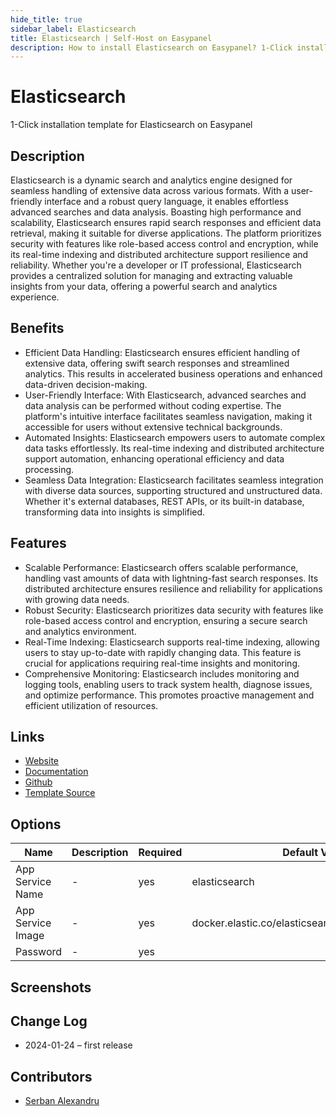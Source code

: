 ```yaml
---
hide_title: true
sidebar_label: Elasticsearch
title: Elasticsearch | Self-Host on Easypanel
description: How to install Elasticsearch on Easypanel? 1-Click installation template for Elasticsearch on Easypanel
---
```


<!-- generated -->

# Elasticsearch

1-Click installation template for Elasticsearch on Easypanel

## Description

Elasticsearch is a dynamic search and analytics engine designed for seamless handling of extensive data across various formats. With a user-friendly interface and a robust query language, it enables effortless advanced searches and data analysis. Boasting high performance and scalability, Elasticsearch ensures rapid search responses and efficient data retrieval, making it suitable for diverse applications. The platform prioritizes security with features like role-based access control and encryption, while its real-time indexing and distributed architecture support resilience and reliability. Whether you&#39;re a developer or IT professional, Elasticsearch provides a centralized solution for managing and extracting valuable insights from your data, offering a powerful search and analytics experience.

## Benefits

- Efficient Data Handling: Elasticsearch ensures efficient handling of extensive data, offering swift search responses and streamlined analytics. This results in accelerated business operations and enhanced data-driven decision-making.
- User-Friendly Interface: With Elasticsearch, advanced searches and data analysis can be performed without coding expertise. The platform's intuitive interface facilitates seamless navigation, making it accessible for users without extensive technical backgrounds.
- Automated Insights: Elasticsearch empowers users to automate complex data tasks effortlessly. Its real-time indexing and distributed architecture support automation, enhancing operational efficiency and data processing.
- Seamless Data Integration: Elasticsearch facilitates seamless integration with diverse data sources, supporting structured and unstructured data. Whether it's external databases, REST APIs, or its built-in database, transforming data into insights is simplified.

## Features

- Scalable Performance: Elasticsearch offers scalable performance, handling vast amounts of data with lightning-fast search responses. Its distributed architecture ensures resilience and reliability for applications with growing data needs.
- Robust Security: Elasticsearch prioritizes data security with features like role-based access control and encryption, ensuring a secure search and analytics environment.
- Real-Time Indexing: Elasticsearch supports real-time indexing, allowing users to stay up-to-date with rapidly changing data. This feature is crucial for applications requiring real-time insights and monitoring.
- Comprehensive Monitoring: Elasticsearch includes monitoring and logging tools, enabling users to track system health, diagnose issues, and optimize performance. This promotes proactive management and efficient utilization of resources.

## Links

- [Website](https://www.elastic.co)
- [Documentation](https://www.elastic.co/guide/index.html)
- [Github](https://github.com/elastic/elasticsearch)
- [Template Source](https://github.com/easypanel-io/templates/tree/main/templates/elasticsearch)

## Options

Name | Description | Required | Default Value
-|-|-|-
App Service Name | - | yes | elasticsearch
App Service Image | - | yes | docker.elastic.co/elasticsearch/elasticsearch:8.12.0
Password | - | yes | 

## Screenshots


## Change Log

- 2024-01-24 – first release

## Contributors

- [Serban Alexandru](https://github.com/serban-alexandru)
